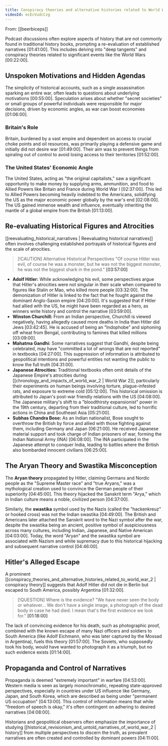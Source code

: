 ```yaml
---
title: Conspiracy theories and alternative histories related to World War 2
videoId: ecEcVudcCzg
---
```


From: [[beerbiceps]] <br/> 

Podcast discussions often explore aspects of history that are not commonly found in traditional history books, prompting a re-evaluation of established narratives <a class="yt-timestamp" data-t="01:41:00">[01:41:00]</a>. This includes delving into "deep tangents" and conspiracy theories related to significant events like the World Wars <a class="yt-timestamp" data-t="00:22:00">[00:22:00]</a>.

## Unspoken Motivations and Hidden Agendas
The simplicity of historical accounts, such as a single assassination sparking an entire war, often leads to questions about underlying motivations <a class="yt-timestamp" data-t="00:55:00">[00:55:00]</a>. Speculation arises about whether "secret societies" or small groups of powerful individuals were responsible for major decisions, driven by economic angles, as war can boost economies <a class="yt-timestamp" data-t="01:06:00">[01:06:00]</a>.

### Britain's Role
Britain, burdened by a vast empire and dependent on access to crucial choke points and oil resources, was primarily playing a defensive game and initially did not desire war <a class="yt-timestamp" data-t="01:49:00">[01:49:00]</a>. Their aim was to prevent things from spiraling out of control to avoid losing access to their territories <a class="yt-timestamp" data-t="01:52:00">[01:52:00]</a>.

### The United States' Economic Angle
The United States, acting as "the original capitalists," saw a significant opportunity to make money by supplying arms, ammunition, and food to Allied Powers like Britain and France during World War I <a class="yt-timestamp" data-t="02:37:00">[02:37:00]</a>. This led to Allied Powers becoming heavily indebted to the Americans, solidifying the US as the major economic power globally by the war's end <a class="yt-timestamp" data-t="02:08:00">[02:08:00]</a>. The US gained immense wealth and influence, eventually inheriting the mantle of a global empire from the British <a class="yt-timestamp" data-t="01:13:00">[01:13:00]</a>.

## Re-evaluating Historical Figures and Atrocities
[[reevaluating_historical_narratives | Reevaluating historical narratives]] often involves challenging established portrayals of historical figures and the scale of atrocities.

> [!CAUTION] Alternative Historical Perspectives
> "Of course Hitler was evil, of course he was a monster, but he was not the biggest monster, he was not the biggest shark in the pond." <a class="yt-timestamp" data-t="03:57:00">[03:57:00]</a>

*   **Adolf Hitler:** While acknowledging his evil, some perspectives argue that Hitler's atrocities were not singular in their scale when compared to figures like Stalin or Mao, who killed more people <a class="yt-timestamp" data-t="03:32:00">[03:32:00]</a>. The demonization of Hitler is linked to the fact that he fought against the dominant Anglo-Saxon empire <a class="yt-timestamp" data-t="04:20:00">[04:20:00]</a>. It's suggested that if Hitler had allied with the US, he might have been regarded as a hero, as winners write history and control the narrative <a class="yt-timestamp" data-t="03:59:00">[03:59:00]</a>.
*   **Winston Churchill:** From an Indian perspective, Churchill is viewed negatively, having allegedly caused more deaths in India than Hitler did Jews <a class="yt-timestamp" data-t="03:42:00">[03:42:45]</a>. He is accused of being an "Indophobe" and siphoning off wheat from Bengal, contributing to famines that killed millions <a class="yt-timestamp" data-t="03:09:00">[03:09:00]</a>.
*   **Mahatma Gandhi:** Some narratives suggest that Gandhi, despite being celebrated, may have "committed a lot of wrongs that are not reported" in textbooks <a class="yt-timestamp" data-t="04:27:00">[04:27:00]</a>. This suppression of information is attributed to geopolitical intentions and powerful entities not wanting the public to know the full truth <a class="yt-timestamp" data-t="04:31:00">[04:31:00]</a>.
*   **Japanese Atrocities:** Traditional textbooks often omit details of the Japanese Empire's atrocities during [[chronology_and_impacts_of_world_war_2 | World War 2]], particularly their experiments on human beings involving torture, plague-infested rats, and exposure to extreme cold <a class="yt-timestamp" data-t="05:12:00">[05:12:00]</a>. This historical omission is attributed to Japan's post-war friendly relations with the US <a class="yt-timestamp" data-t="04:08:00">[04:08:00]</a>. The Japanese military's shift to a "bloodthirsty expansionist" power in the 19th century, departing from their traditional culture, led to horrific actions in China and Southeast Asia <a class="yt-timestamp" data-t="05:21:00">[05:21:00]</a>.
*   **Subhas Chandra Bose:** As an Indian nationalist, Bose sought to overthrow the British by force and allied with those fighting against them, including Germany and Japan <a class="yt-timestamp" data-t="06:21:00">[06:21:00]</a>. He received Japanese material support and took charge of Indian prisoners of war, forming the Indian National Army (INA) <a class="yt-timestamp" data-t="06:08:00">[06:08:00]</a>. The INA participated in the Japanese attempt to conquer India, leading to battles where the British also bombarded innocent civilians <a class="yt-timestamp" data-t="06:25:00">[06:25:00]</a>.

## The Aryan Theory and Swastika Misconception
The **Aryan theory** propagated by Hitler, claiming Germans and Nordic people as the "Supreme Master race" and "true Aryans," was a mythological creation used to convince the German people of their superiority <a class="yt-timestamp" data-t="04:45:00">[04:45:00]</a>. This theory hijacked the Sanskrit term "Arya," which in Indian culture means a noble, civilized person <a class="yt-timestamp" data-t="04:37:00">[04:37:00]</a>.

Similarly, the **swastika** symbol used by the Nazis (called the "hackenkreuz" or hooked cross) was not the Indian swastika <a class="yt-timestamp" data-t="04:49:00">[04:49:00]</a>. The British and Americans later attached the Sanskrit word to the Nazi symbol after the war, despite the swastika being an ancient, positive symbol of auspiciousness across many cultures, including Indian, Japanese, and Native American <a class="yt-timestamp" data-t="04:03:00">[04:03:00]</a>. Today, the word "Aryan" and the swastika symbol are associated with Nazism and white supremacy due to this historical hijacking and subsequent narrative control <a class="yt-timestamp" data-t="04:46:00">[04:46:00]</a>.

## Hitler's Alleged Escape
A prominent [[conspiracy_theories_and_alternative_histories_related_to_world_war_2 | conspiracy theory]] suggests that Adolf Hitler did not die in Berlin but escaped to South America, possibly Argentina <a class="yt-timestamp" data-t="01:32:00">[01:32:00]</a>.

> [!QUESTION] Where is the evidence?
> "We have never seen the body or whatever... We don't have a single image, a photograph of the dead body in case he had died. I mean that's the first evidence we look for." <a class="yt-timestamp" data-t="01:18:00">[01:18:00]</a>

The lack of convincing evidence for his death, such as photographic proof, combined with the known escape of many Nazi officers and soldiers to South America (like Adolf Eichmann, who was later captured by the Mossad in Argentina), fuels this theory <a class="yt-timestamp" data-t="01:57:00">[01:57:00]</a>. The Soviets, who supposedly took his body, would have wanted to photograph it as a triumph, but no such evidence exists <a class="yt-timestamp" data-t="01:14:00">[01:14:00]</a>.

## Propaganda and Control of Narratives
Propaganda is deemed "extremely important" in warfare <a class="yt-timestamp" data-t="04:53:00">[04:53:00]</a>. Western media is seen as largely monochromatic, repeating state-approved perspectives, especially in countries under US influence like Germany, Japan, and South Korea, which are described as being under "permanent US occupation" <a class="yt-timestamp" data-t="04:13:00">[04:13:00]</a>. This control of information means that while "freedom of speech is okay," it's often contingent on adhering to desired narratives <a class="yt-timestamp" data-t="04:08:00">[04:08:00]</a>.

Historians and geopolitical observers often emphasize the importance of studying [[historical_revisionism_and_untold_narratives_of_world_war_2 | history]] from multiple perspectives to discern the truth, as prevalent narratives are often created and controlled by dominant powers <a class="yt-timestamp" data-t="04:11:00">[04:11:00]</a>.
